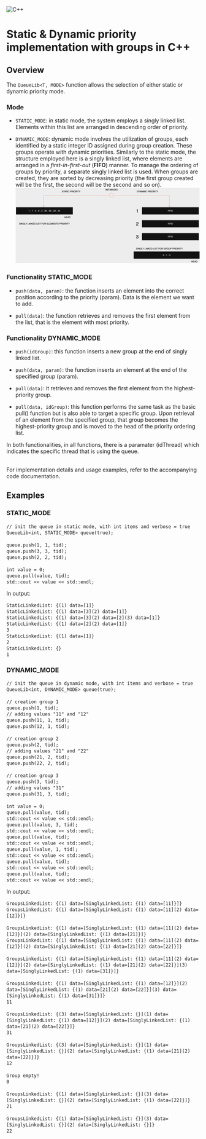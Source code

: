 ![C++](https://img.shields.io/badge/c++-%2300599C.svg?style=for-the-badge&logo=c%2B%2B&logoColor=white)
# Static & Dynamic priority implementation with groups in C++

## Overview
The `QueueLib<T, MODE>` function allows the selection of either static or dynamic priority mode.
### Mode
- `STATIC_MODE`: in static mode, the system employs a singly linked list. Elements within this list are arranged in descending order of priority.

- `DYNAMIC_MODE`: dynamic mode involves the utilization of groups, each identified by a static integer ID assigned during group creation. These groups operate with dynamic priorities. Similarly to the static mode, the structure employed here is a singly linked list, where elements are arranged in a _first-in-first-out_ (**FIFO**) manner. To manage the ordering of groups by priority, a separate singly linked list is used. When groups are created, they are sorted by decreasing priority (the first group created will be the first, the second will be the second and so on).
![INIT](https://github.com/Cristian-Mattace/RTES-project/blob/main/resources/INIT.png)
### Functionality STATIC_MODE
- `push(data, param)`: the function inserts an element into the correct position according to the priority (param). Data is the element we want to add.

- `pull(data)`: the function retrieves and removes the first element from the list, that is the element with most priority.

### Functionality DYNAMIC_MODE
- `push(idGroup)`: this function inserts a new group at the end of singly linked list.

- `push(data, param)`: the function inserts an element at the end of the specified group (param).

- `pull(data)`: it retrieves and removes the first element from the highest-priority group.

- `pull(data, idGroup)`: this function performs the same task as the basic pull() function but is also able to target a specific group. Upon retrieval of an element from the specified group, that group becomes the highest-priority group and is moved to the head of the priority ordering list.

In both functionalities, in all functions, there is a paramater (idThread) which indicates the specific thread that is using the queue.
<br><br>


For implementation details and usage examples, refer to the accompanying code documentation.

## Examples

### STATIC_MODE
```
// init the queue in static mode, with int items and verbose = true
QueueLib<int, STATIC_MODE> queue(true);

queue.push(1, 1, tid);
queue.push(3, 3, tid);
queue.push(2, 2, tid);

int value = 0;
queue.pull(value, tid);
std::cout << value << std::endl;

```
In output:

```
StaticLinkedList: {(1) data=[1]}
StaticLinkedList: {(1) data=[3](2) data=[1]}
StaticLinkedList: {(1) data=[3](2) data=[2](3) data=[1]}
StaticLinkedList: {(1) data=[2](2) data=[1]}
3
StaticLinkedList: {(1) data=[1]}
2
StaticLinkedList: {}
1
```
### DYNAMIC_MODE
```
// init the queue in dynamic mode, with int items and verbose = true
QueueLib<int, DYNAMIC_MODE> queue(true);

// creation group 1
queue.push(1, tid);
// adding values "11" and "12"
queue.push(11, 1, tid);
queue.push(12, 1, tid);

// creation group 2
queue.push(2, tid);
// adding values "21" and "22"
queue.push(21, 2, tid);
queue.push(22, 2, tid);

// creation group 3
queue.push(3, tid);
// adding values "31"
queue.push(31, 3, tid);

int value = 0;
queue.pull(value, tid);
std::cout << value << std::endl;
queue.pull(value, 3, tid);
std::cout << value << std::endl;
queue.pull(value, tid);
std::cout << value << std::endl;
queue.pull(value, 1, tid);
std::cout << value << std::endl;
queue.pull(value, tid);
std::cout << value << std::endl;
queue.pull(value, tid);
std::cout << value << std::endl;
```
In output:
```
GroupsLinkedList: {(1) data=[SinglyLinkedList: {(1) data=[11]}]}
GroupsLinkedList: {(1) data=[SinglyLinkedList: {(1) data=[11](2) data=[12]}]}

GroupsLinkedList: {(1) data=[SinglyLinkedList: {(1) data=[11](2) data=[12]}](2) data=[SinglyLinkedList: {(1) data=[21]}]}
GroupsLinkedList: {(1) data=[SinglyLinkedList: {(1) data=[11](2) data=[12]}](2) data=[SinglyLinkedList: {(1) data=[21](2) data=[22]}]}

GroupsLinkedList: {(1) data=[SinglyLinkedList: {(1) data=[11](2) data=[12]}](2) data=[SinglyLinkedList: {(1) data=[21](2) data=[22]}](3) data=[SinglyLinkedList: {(1) data=[31]}]}

GroupsLinkedList: {(1) data=[SinglyLinkedList: {(1) data=[12]}](2) data=[SinglyLinkedList: {(1) data=[21](2) data=[22]}](3) data=[SinglyLinkedList: {(1) data=[31]}]}
11

GroupsLinkedList: {(3) data=[SinglyLinkedList: {}](1) data=[SinglyLinkedList: {(1) data=[12]}](2) data=[SinglyLinkedList: {(1) data=[21](2) data=[22]}]}
31

GroupsLinkedList: {(3) data=[SinglyLinkedList: {}](1) data=[SinglyLinkedList: {}](2) data=[SinglyLinkedList: {(1) data=[21](2) data=[22]}]}
12

Group empty!
0

GroupsLinkedList: {(1) data=[SinglyLinkedList: {}](3) data=[SinglyLinkedList: {}](2) data=[SinglyLinkedList: {(1) data=[22]}]}
21

GroupsLinkedList: {(1) data=[SinglyLinkedList: {}](3) data=[SinglyLinkedList: {}](2) data=[SinglyLinkedList: {}]}
22

```



